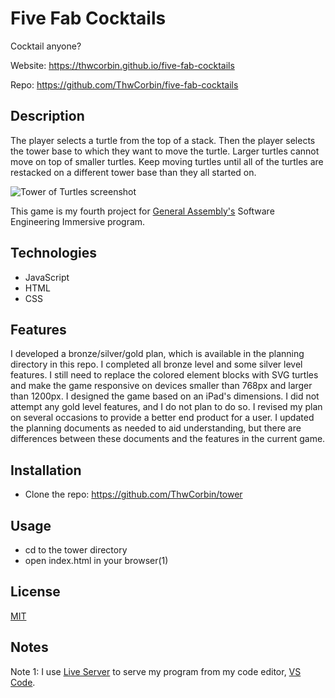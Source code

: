 # Five Fab Cocktails

Cocktail anyone?

Website: https://thwcorbin.github.io/five-fab-cocktails

Repo: https://github.com/ThwCorbin/five-fab-cocktails

## Description

The player selects a turtle from the top of a stack. Then the player selects the tower base to which they want to move the turtle. Larger turtles cannot move on top of smaller turtles. Keep moving turtles until all of the turtles are restacked on a different tower base than they all started on.

![Tower of Turtles screenshot](/tower-of-turtles-corbin.png "title")

This game is my fourth project for [General Assembly's](https://generalassemb.ly/ "General Assembly homepage") Software Engineering Immersive program.

## Technologies

- JavaScript
- HTML
- CSS

## Features

I developed a bronze/silver/gold plan, which is available in the planning directory in this repo. I completed all bronze level and some silver level features. I still need to replace the colored element blocks with SVG turtles and make the game responsive on devices smaller than 768px and larger than 1200px. I designed the game based on an iPad's dimensions. I did not attempt any gold level features, and I do not plan to do so. I revised my plan on several occasions to provide a better end product for a user. I updated the planning documents as needed to aid understanding, but there are differences between these documents and the features in the current game.

## Installation

- Clone the repo: https://github.com/ThwCorbin/tower

## Usage

- cd to the tower directory
- open index.html in your browser(1)

## License

[MIT](LICENSE.txt "MIT License text file")

## Notes

Note 1: I use [Live Server](https://marketplace.visualstudio.com/items?itemName=ritwickdey.LiveServer "Live Server extension") to serve my program from my code editor, [VS Code](https://code.visualstudio.com/ "Visual Studio Code editor").
